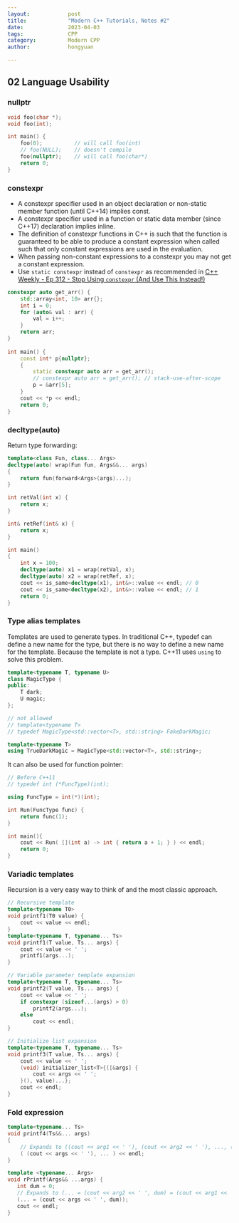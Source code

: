 ```yaml
---
layout:            post
title:             "Modern C++ Tutorials, Notes #2"
date:              2023-04-03
tags:              CPP
category:          Modern CPP
author:            hongyuan

---
```


## 02 Language Usability

### nullptr

```cpp
void foo(char *);
void foo(int);

int main() {
    foo(0);          // will call foo(int)
    // foo(NULL);    // doesn't compile
    foo(nullptr);    // will call foo(char*)
    return 0;
}
```

### constexpr

* A constexpr specifier used in an object declaration or non-static member function (until C++14) implies const. 
* A constexpr specifier used in a function or static data member (since C++17) declaration implies inline.
* The definition of constexpr functions in C++ is such that the function is guaranteed to be able to produce a constant expression when called such that only constant expressions are used in the evaluation.
* When passing non-constant expressions to a constexpr you may not get a constant expression.
* Use `static constexpr` instead of `constexpr` as recommended in [C++ Weekly - Ep 312 - Stop Using `constexpr` (And Use This Instead!)](https://www.youtube.com/watch?v=4pKtPWcl1Go&ab_channel=C%E1%90%A9%E1%90%A9WeeklyWithJasonTurner) 

```cpp
constexpr auto get_arr() {
    std::array<int, 10> arr{};
    int i = 0;
    for (auto& val : arr) {
        val = i++; 
    }
    return arr;
}
    
int main() {
    const int* p{nullptr};
    {
        static constexpr auto arr = get_arr();
        // constexpr auto arr = get_arr(); // stack-use-after-scope
        p = &arr[5];
    }
    cout << *p << endl;
    return 0;
}
```

### decltype(auto)

Return type forwarding:

```cpp
template<class Fun, class... Args>
decltype(auto) wrap(Fun fun, Args&&... args) 
{ 
    return fun(forward<Args>(args)...); 
}

int retVal(int x) {
    return x;
}

int& retRef(int& x) {
    return x;
}

int main()
{
    int x = 100;
    decltype(auto) x1 = wrap(retVal, x);
    decltype(auto) x2 = wrap(retRef, x);
    cout << is_same<decltype(x1), int&>::value << endl; // 0
    cout << is_same<decltype(x2), int&>::value << endl; // 1
    return 0;
}
```

### Type alias templates

Templates are used to generate types. In traditional C++, typedef can define a new name for the type, but there is no way to define a new name for the template. Because the template is not a type. C++11 uses `using` to solve this problem.

```cpp
template<typename T, typename U>
class MagicType {
public:
    T dark;
    U magic;
};

// not allowed
// template<typename T>
// typedef MagicType<std::vector<T>, std::string> FakeDarkMagic;

template<typename T>
using TrueDarkMagic = MagicType<std::vector<T>, std::string>;
```

It can also be used for function pointer:

```cpp
// Before C++11
// typedef int (*FuncType)(int);

using FuncType = int(*)(int);

int Run(FuncType func) {
    return func(1);
}

int main(){
    cout << Run( [](int a) -> int { return a + 1; } ) << endl;
    return 0;
}
```

### Variadic templates

Recursion is a very easy way to think of and the most classic approach.

```cpp
// Recursive template
template<typename T0>
void printf1(T0 value) {
    cout << value << endl;
}
template<typename T, typename... Ts>
void printf1(T value, Ts... args) {
    cout << value << ' ';
    printf1(args...);
}

// Variable parameter template expansion
template<typename T, typename... Ts>
void printf2(T value, Ts... args) {
    cout << value << ' ';
    if constexpr (sizeof...(args) > 0)
        printf2(args...);
    else
        cout << endl;
}

// Initialize list expansion
template<typename T, typename... Ts>
void printf3(T value, Ts... args) {
    cout << value << ' ';
    (void) initializer_list<T>{([&args] {
        cout << args << ' ';
    }(), value)...};
    cout << endl;
}
```

### Fold expression

```cpp
template<typename... Ts>
void printf4(Ts&&... args)
{
    // Expands to ((cout << arg1 << ' '), (cout << arg2 << ' '), ..., (cout << argN << ' ')) << endl;
    ( (cout << args << ' '), ... ) << endl;
}

template <typename... Args>
void rPrintf(Args&& ...args) {
   int dum = 0;
   // Expands to (... = (cout << arg2 << ' ', dum) = (cout << arg1 << ' ', dum))
   (... = (cout << args << ' ', dum));
   cout << endl;
}
```
